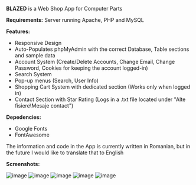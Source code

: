 **BLAZED** is a Web Shop App for Computer Parts

**Requirements:** Server running Apache, PHP and MySQL

**Features:**
- Responsive Design
- Auto-Populates phpMyAdmin with the correct Database, Table sections and sample data
- Account System (Create/Delete Accounts, Change Email, Change Password, Cookies for keeping the account logged-in)
- Search System
- Pop-up menus (Search, User Info)
- Shopping Cart System with dedicated section (Works only when logged in)
- Contact Section with Star Rating (Logs in a .txt file located under "Alte fisiere\Mesaje contact")

**Depedencies:**
- Google Fonts
- FontAwesome

The information and code in the App is currently written in Romanian, but in the future I would like to translate that to English

**Screenshots:**

![image](https://user-images.githubusercontent.com/96299514/177316964-fb2b890b-b422-457c-827c-9724b3a77cb3.png)
![image](https://user-images.githubusercontent.com/96299514/177317118-513f99cc-aac9-4d24-929e-e38b40ceb05b.png)
![image](https://user-images.githubusercontent.com/96299514/177317183-fa0709c8-a562-4891-b501-8b08e3ec5e50.png)
![image](https://user-images.githubusercontent.com/96299514/177317451-5194edd4-06b7-48a4-a821-e0d1715b210e.png)
![image](https://user-images.githubusercontent.com/96299514/177317703-dedd03e3-b36a-49e1-ac46-98f543b74a36.png)

